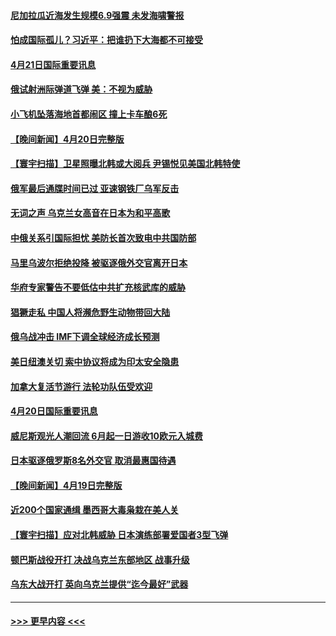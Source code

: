#### [尼加拉瓜近海发生规模6.9强震 未发海啸警报](../pages/prog202/a103406243.md?t=04212001) 
#### [怕成国际孤儿？习近平：把谁扔下大海都不可接受](../pages/prog202/a103406219.md?t=04212001) 
#### [4月21日国际重要讯息](../pages/prog202/a103406226.md?t=04212001) 
#### [俄试射洲际弹道飞弹 美：不视为威胁](../pages/prog202/a103406120.md?t=04212001) 
#### [小飞机坠落海地首都闹区 撞上卡车酿6死](../pages/prog202/a103406078.md?t=04212001) 
#### [【晚间新闻】4月20日完整版](../pages/prog202/a103405966.md?t=04212001) 
#### [【寰宇扫描】卫星照曝北韩或大阅兵 尹锡悦见美国北韩特使](../pages/prog202/a103405752.md?t=04212001) 
#### [俄军最后通牒时间已过 亚速钢铁厂乌军反击](../pages/prog202/a103405915.md?t=04212001) 
#### [无词之声 乌克兰女高音在日本为和平高歌](../pages/prog202/a103405815.md?t=04212001) 
#### [中俄关系引国际担忧 美防长首次致电中共国防部](../pages/prog202/a103405797.md?t=04212001) 
#### [马里乌波尔拒绝投降 被驱逐俄外交官离开日本](../pages/prog202/a103405737.md?t=04212001) 
#### [华府专家警告不要低估中共扩充核武库的威胁](../pages/prog202/a103405680.md?t=04212001) 
#### [猖獗走私 中国人将濒危野生动物带回大陆](../pages/prog202/a103405641.md?t=04212001) 
#### [俄乌战冲击 IMF下调全球经济成长预测](../pages/prog202/a103405555.md?t=04212001) 
#### [美日纽澳关切 索中协议将成为印太安全隐患](../pages/prog202/a103405523.md?t=04212001) 
#### [加拿大复活节游行 法轮功队伍受欢迎](../pages/prog202/a103405300.md?t=04212001) 
#### [4月20日国际重要讯息](../pages/prog202/a103405270.md?t=04212001) 
#### [威尼斯观光人潮回流 6月起一日游收10欧元入城费](../pages/prog202/a103405227.md?t=04212001) 
#### [日本驱逐俄罗斯8名外交官 取消最惠国待遇](../pages/prog202/a103405208.md?t=04212001) 
#### [【晚间新闻】4月19日完整版](../pages/prog202/a103405057.md?t=04212001) 
#### [近200个国家通缉 墨西哥大毒枭栽在美人关](../pages/prog202/a103405115.md?t=04212001) 
#### [【寰宇扫描】应对北韩威胁 日本演练部署爱国者3型飞弹](../pages/prog202/a103404804.md?t=04212001) 
#### [顿巴斯战役开打 决战乌克兰东部地区 战事升级](../pages/prog202/a103404964.md?t=04212001) 
#### [乌东大战开打 英向乌克兰提供“迄今最好”武器](../pages/prog202/a103404955.md?t=04212001) 

----
#### [ >>> 更早内容 <<< ](../indexes/prog202-earlier.md)
